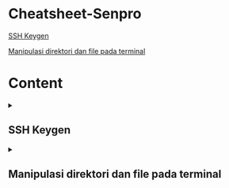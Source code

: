 # Cheatsheet-Senpro

[SSH Keygen](#ssh-keygen)

[Manipulasi direktori dan file pada terminal](#manipulasi-direktori)

# Content
<details>
<summary><h2 id="ssh-keygen">SSH Keygen</h2></summary>
  <div>

### Key Generation with `ssh-keygen`

`ssh-keygen` is a command-line tool that generates a new SSH key pair. Here's a basic guide on how it works:

1. **Open a terminal** and run the following command:
   ```bash
   ssh-keygen
   ```

2. **Follow the prompts**:
   - **Enter file in which to save the key**: You can press Enter to accept the default location (usually `~/.ssh/id_rsa`).
   - **Enter passphrase (empty for no passphrase)**: Adding a passphrase adds an extra layer of security, requiring you to enter the passphrase whenever you use the private key.
   - **Enter same passphrase again**: Confirm the passphrase.

3. **Completion**: After you complete these steps, you will have two new files:
   - `id_rsa`: This is your private key. Keep this file secure and never share it.
   - `id_rsa.pub`: This is your public key. You can share this file with any SSH server you want to connect to.

### Using SSH Keys for Authentication

1. **Copy the Public Key to the Server**:
   - You can use `ssh-copy-id` to copy your public key to a server:
     ```bash
     ssh-copy-id user@remote_host
     ```
   - Alternatively, you can manually append the contents of `id_rsa.pub` to the `~/.ssh/authorized_keys` file on the server.

2. **Connect to the Server**:
   - Once the public key is added to the server, you can connect to it without a password (or just with your passphrase if you set one):
     ```bash
     ssh user@remote_host
     ```

     ### Example

Here's a step-by-step example:

1. **Generate SSH Keys**:
   ```bash
   ssh-keygen -t rsa -b 4096 -C "your_email@example.com"
   ```

2. **View the Public Key**:
   ```bash
   cat ~/.ssh/id_rsa.pub
   ```

3. **Copy the Public Key to a Server**:
   ```bash
   ssh-copy-id user@remote_host
   ```
   
4. **Connect to the Server**:
   ```bash
   ssh user@remote_host
   ```
   
  </div>
</details>

<details>
<summary><h2 id="manipulasi-direktori">Manipulasi direktori dan file pada terminal</h2></summary>
  <div>

### Membuat Direktori

Untuk membuat direktori baru, gunakan perintah `mkdir` diikuti dengan nama direktori:
```sh
mkdir nama_direktori
```

### Menghapus Direktori

Untuk menghapus direktori kosong, gunakan perintah `rmdir`:
```sh
rmdir nama_direktori
```
Untuk menghapus direktori beserta isinya, gunakan perintah `rm -r`:
```sh
rm -r nama_direktori
```

### Melihat Isi Direktori

Untuk melihat isi dari sebuah direktori, gunakan perintah `ls`:
```sh
ls nama_direktori
```
Untuk melihat isi direktori beserta detail tambahan, gunakan perintah `ls -l`:
```sh
ls -l nama_direktori
```
Untuk melihat isi direktori termasuk file tersembunyi, gunakan perintah `ls -a`:
```sh
ls -a nama_direktori
```

### Membuat File

Untuk membuat file baru, gunakan perintah `touch` diikuti dengan nama file:
```sh
touch nama_file
```

### Menghapus File

Untuk menghapus file, gunakan perintah `rm` diikuti dengan nama file:
```sh
rm nama_file
```

### Menyalin File atau Direktori

Untuk menyalin file, gunakan perintah `cp` diikuti dengan nama file sumber dan tujuan:
```sh
cp file_sumber file_tujuan
```
Untuk menyalin direktori beserta isinya, gunakan perintah `cp -r`:
```sh
cp -r direktori_sumber direktori_tujuan
```

### Memindahkan atau Mengganti Nama File atau Direktori

Untuk memindahkan atau mengganti nama file atau direktori, gunakan perintah `mv` diikuti dengan nama file atau direktori sumber dan tujuan:
```sh
mv sumber tujuan
```

### Membuka File

Untuk membuka file dengan editor teks, misalnya `nano` atau `vim` (kalau kroco, pakai nano aja):
```sh
nano nama_file
```
atau
```sh
vim nama_file
```

### Melihat Isi File

Untuk melihat isi file tanpa membukanya di editor, gunakan perintah `cat`, `less`, atau `more`:
```sh
cat nama_file
```
atau
```sh
less nama_file
```
atau
```sh
more nama_file
```

  </div>
</details>

